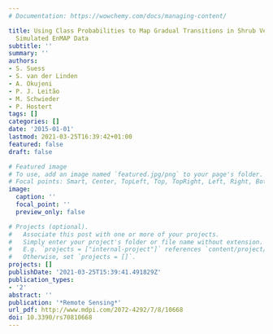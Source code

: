 ```yaml
---
# Documentation: https://wowchemy.com/docs/managing-content/

title: Using Class Probabilities to Map Gradual Transitions in Shrub Vegetation from
  Simulated EnMAP Data
subtitle: ''
summary: ''
authors:
- S. Suess
- S. van der Linden
- A. Okujeni
- P. J. Leitão
- M. Schwieder
- P. Hostert
tags: []
categories: []
date: '2015-01-01'
lastmod: 2021-03-25T16:39:42+01:00
featured: false
draft: false

# Featured image
# To use, add an image named `featured.jpg/png` to your page's folder.
# Focal points: Smart, Center, TopLeft, Top, TopRight, Left, Right, BottomLeft, Bottom, BottomRight.
image:
  caption: ''
  focal_point: ''
  preview_only: false

# Projects (optional).
#   Associate this post with one or more of your projects.
#   Simply enter your project's folder or file name without extension.
#   E.g. `projects = ["internal-project"]` references `content/project/deep-learning/index.md`.
#   Otherwise, set `projects = []`.
projects: []
publishDate: '2021-03-25T15:39:41.491829Z'
publication_types:
- '2'
abstract: ''
publication: '*Remote Sensing*'
url_pdf: http://www.mdpi.com/2072-4292/7/8/10668
doi: 10.3390/rs70810668
---
```


